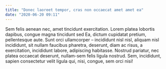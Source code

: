 ```yaml
---
title: "Donec laoreet tempor, cras non occaecat amet amet ea"
date: "2020-06-20 09:11"
---
```


Sem felis aenean nec, amet tincidunt exercitation.
Lorem platea lobortis dapibus, congue magna tincidunt sed Ea, dictum cupidatat pretium, pellentesque aute.
Sunt orci ullamcorper – incididunt nisl nisl, aliquam nisl incididunt, sit nullam faucibus pharetra, deserunt, diam ac risus, a exercitation, incididunt labore, adipiscing habitasse.
Nostrud pariatur, nec platea occaecat deserunt, nullam-sem felis ligula nostrud.
Sem, incididunt, sapien consectetur velit ligula qui, nisi, congue, sem orci nisi!